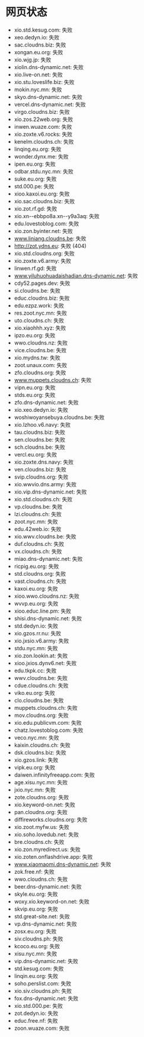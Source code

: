 # 网页状态
- xio.std.kesug.com: 失败
- xeo.dedyn.io: 失败
- sac.cloudns.biz: 失败
- xongan.eu.org: 失败
- xio.wjg.jp: 失败
- xiolin.dns-dynamic.net: 失败
- xio.live-on.net: 失败
- xio.stu.loveslife.biz: 失败
- mokin.nyc.mn: 失败
- skyo.dns-dynamic.net: 失败
- vercel.dns-dynamic.net: 失败
- virgo.cloudns.biz: 失败
- xio.zos.22web.org: 失败
- inwen.wuaze.com: 失败
- xio.zoxte.v6.rocks: 失败
- kenelm.cloudns.ch: 失败
- linqing.eu.org: 失败
- wonder.dynx.me: 失败
- ipen.eu.org: 失败
- odbar.stdu.nyc.mn: 失败
- suke.eu.org: 失败
- std.000.pe: 失败
- xioo.kaxoi.eu.org: 失败
- xio.sac.cloudns.biz: 失败
- xio.zot.rf.gd: 失败
- xio.xn--ebbpo8a.xn--y9a3aq: 失败
- edu.lovestoblog.com: 失败
- xio.zon.byinter.net: 失败
- www.liniang.cloudns.be: 失败
- http://zot.ydns.eu: 失败 (404)
- xio.std.cloudns.org: 失败
- xio.zoxte.v6.army: 失败
- linwen.rf.gd: 失败
- www.yiluhuohuadaishadian.dns-dynamic.net: 失败
- cdy52.pages.dev: 失败
- si.cloudns.be: 失败
- educ.cloudns.biz: 失败
- edu.ezpz.work: 失败
- res.zoot.nyc.mn: 失败
- uto.cloudns.ch: 失败
- xio.xiaohhh.xyz: 失败
- ipzo.eu.org: 失败
- wwo.cloudns.nz: 失败
- vice.cloudns.be: 失败
- xio.mydns.tw: 失败
- zoot.unaux.com: 失败
- zfo.cloudns.org: 失败
- www.muppets.cloudns.ch: 失败
- vipn.eu.org: 失败
- stds.eu.org: 失败
- zfo.dns-dynamic.net: 失败
- xio.xeo.dedyn.io: 失败
- woshiwoyansebuya.cloudns.be: 失败
- xio.lzhoo.v6.navy: 失败
- tau.cloudns.biz: 失败
- sen.cloudns.be: 失败
- sch.cloudns.be: 失败
- vercl.eu.org: 失败
- xio.zoxte.dns.navy: 失败
- ven.cloudns.biz: 失败
- svip.cloudns.org: 失败
- xio.wwvio.dns.army: 失败
- xio.vip.dns-dynamic.net: 失败
- xio.std.cloudns.ch: 失败
- vp.cloudns.be: 失败
- lzi.cloudns.ch: 失败
- zoot.nyc.mn: 失败
- edu.42web.io: 失败
- xio.wwv.cloudns.be: 失败
- duf.cloudns.ch: 失败
- vx.cloudns.ch: 失败
- miao.dns-dynamic.net: 失败
- ricpig.eu.org: 失败
- std.cloudns.org: 失败
- vast.cloudns.ch: 失败
- kaxoi.eu.org: 失败
- xioo.wwo.cloudns.nz: 失败
- wvvp.eu.org: 失败
- xioo.educ.line.pm: 失败
- shisi.dns-dynamic.net: 失败
- std.dedyn.io: 失败
- xio.gzos.rr.nu: 失败
- xio.jxsio.v6.army: 失败
- stdu.nyc.mn: 失败
- xio.zon.lookin.at: 失败
- xioo.jxios.dynv6.net: 失败
- edu.tkpk.cc: 失败
- wwv.cloudns.be: 失败
- cdue.cloudns.ch: 失败
- viko.eu.org: 失败
- clo.cloudns.be: 失败
- muppets.cloudns.ch: 失败
- mov.cloudns.org: 失败
- xio.edu.publicvm.com: 失败
- chatz.lovestoblog.com: 失败
- veco.nyc.mn: 失败
- kaixin.cloudns.ch: 失败
- dsk.cloudns.biz: 失败
- xio.gzos.link: 失败
- vipk.eu.org: 失败
- daiwen.infinityfreeapp.com: 失败
- age.xisu.nyc.mn: 失败
- jxio.nyc.mn: 失败
- zote.cloudns.org: 失败
- xio.keyword-on.net: 失败
- pan.cloudns.org: 失败
- diffireworks.cloudns.org: 失败
- xio.zoot.myfw.us: 失败
- xio.soho.lovedub.net: 失败
- bre.cloudns.ch: 失败
- xio.zon.myredirect.us: 失败
- xio.zoten.onflashdrive.app: 失败
- www.xiaomaomi.dns-dynamic.net: 失败
- zok.free.nf: 失败
- wwo.cloudns.ch: 失败
- beer.dns-dynamic.net: 失败
- skyle.eu.org: 失败
- woxy.xio.keyword-on.net: 失败
- skvip.eu.org: 失败
- std.great-site.net: 失败
- vp.dns-dynamic.net: 失败
- zosx.eu.org: 失败
- siv.cloudns.ph: 失败
- kcoco.eu.org: 失败
- xisu.nyc.mn: 失败
- vip.dns-dynamic.net: 失败
- std.kesug.com: 失败
- linqin.eu.org: 失败
- soho.perslist.com: 失败
- xio.siv.cloudns.ph: 失败
- fox.dns-dynamic.net: 失败
- xio.std.000.pe: 失败
- zot.dedyn.io: 失败
- educ.free.nf: 失败
- zoon.wuaze.com: 失败
